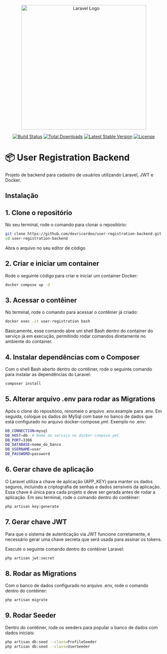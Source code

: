 <p align="center"><a href="https://laravel.com" target="_blank"><img src="https://raw.githubusercontent.com/laravel/art/master/logo-lockup/5%20SVG/2%20CMYK/1%20Full%20Color/laravel-logolockup-cmyk-red.svg" width="400" alt="Laravel Logo"></a></p>

<p align="center">
<a href="https://github.com/laravel/framework/actions"><img src="https://github.com/laravel/framework/workflows/tests/badge.svg" alt="Build Status"></a>
<a href="https://packagist.org/packages/laravel/framework"><img src="https://img.shields.io/packagist/dt/laravel/framework" alt="Total Downloads"></a>
<a href="https://packagist.org/packages/laravel/framework"><img src="https://img.shields.io/packagist/v/laravel/framework" alt="Latest Stable Version"></a>
<a href="https://packagist.org/packages/laravel/framework"><img src="https://img.shields.io/packagist/l/laravel/framework" alt="License"></a>
</p>

# 📦 User Registration Backend

Projeto de backend para cadastro de usuários utilizando Laravel, JWT e Docker.

## Instalação

## 1. Clone o repositório

No seu terminal, rode o comando para clonar o repositório:

```bash
git clone https://github.com/devricardoo/user-registration-backend.git
cd user-registration-backend
```

Abra o arquivo no seu editor de código

## 2. Criar e iniciar um container

Rode o seguinte código para criar e iniciar um container Docker:

```bash
docker compose up -d
```

## 3. Acessar o contêiner

No terminal, rode o comando para acessar o contêiner já criado:

```bash
docker exec -it user-registration bash
```

Basicamente, esse comando abre um shell Bash dentro do container do serviço já em execução, permitindo rodar comandos diretamente no ambiente do container.

## 4. Instalar dependências com o Composer

Com o shell Bash aberto dentro do contêiner, rode o seguinte comando para instalar as dependências do Laravel:

```bash
composer install
```

## 5. Alterar arquivo .env para rodar as Migrations

Após o clone do repositório, renomeie o arquivo .env.example para .env. Em seguida, coloque os dados do MySql com base no banco de dados que está configurado no arquivo docker-compose.yml. Exemplo no .env:

```bash
DB_CONNECTION=mysql
DB_HOST=db  # Nome do serviço no docker-compose.yml
DB_PORT=3306
DB_DATABASE=nome_do_banco
DB_USERNAME=user
DB_PASSWORD=password
```

## 6. Gerar chave de aplicação

O Laravel utiliza a chave de aplicação (APP_KEY) para manter os dados seguros, incluindo a criptografia de senhas e dados sensíveis da aplicação. Essa chave é única para cada projeto e deve ser gerada antes de rodar a aplicação. Em seu terminal, rode o comando dentro do contêiner:

```bash
php artisan key:generate
```

## 7. Gerar chave JWT

Para que o sistema de autenticação via JWT funcione corretamente, é necessário gerar uma chave secreta que será usada para assinar os tokens.

Execute o seguinte comando dentro do contêiner Laravel:

```bash
php artisan jwt:secret
```

## 8. Rodar as Migrations

Com o banco de dados configurado no arquivo .env, rode o comando dentro do contêiner:

```bash
php artisan migrate
```

## 9. Rodar Seeder

Dentro do contêiner, rode os seeders para popular o banco de dados com dados iniciais:

```bash
php artisan db:seed --class=ProfileSeeder
php artisan db:seed --class=UserSeeder
```

